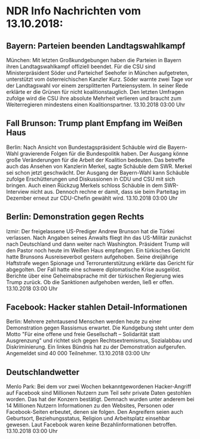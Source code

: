 # NDR Info Nachrichten vom 13.10.2018:


## Bayern: Parteien beenden Landtagswahlkampf
München: Mit letzten Großkundgebungen haben die Parteien in Bayern ihren Landtagswahlkampf offiziell beendet. Für die CSU sind Ministerpräsident Söder und Parteichef Seehofer in München aufgetreten, unterstützt vom österreichischen Kanzler Kurz. Söder warnte zwei Tage vor der Landtagswahl vor einem zersplitterten Parteiensystem. In seiner Rede erklärte er die Grünen für nicht koalitionstauglich. Den letzten Umfragen zufolge wird die CSU ihre absolute Mehrheit verlieren und braucht zum Weiterregieren mindestens einen Koalitionspartner. 13.10.2018 03:00 Uhr 

## Fall Brunson: Trump plant Empfang im Weißen Haus
Berlin: Nach Ansicht von Bundestagspräsident Schäuble wird die Bayern-Wahl gravierende Folgen für die Bundespolitik haben. Der Ausgang könne große Veränderungen für die Arbeit der Koalition bedeuten. Das betreffe auch das Ansehen von Kanzlerin Merkel, sagte Schäuble dem SWR. Merkel sei schon jetzt geschwächt. Der Ausgang der Bayern-Wahl kann Schäuble zufolge Erschütterungen und Diskussionen in CDU und CSU mit sich bringen. Auch einen Rückzug Merkels schloss Schäuble in dem SWR-Interview nicht aus. Dennoch rechne er damit, dass sie beim Parteitag im Dezember erneut zur CDU-Chefin gewählt wird. 13.10.2018 03:00 Uhr 

## Berlin: Demonstration gegen Rechts
Izmir: Der freigelassene US-Prediger Andrew Brunson hat die Türkei verlassen. Nach Angaben seines Anwalts fliegt ihn das US-Militär zunächst nach Deutschland und dann weiter nach Washington. Präsident Trump will den Pastor noch heute im Weißen Haus empfangen. Ein türkisches Gericht hatte Brunsons Ausreiseverbot gestern aufgehoben. Seine dreijährige Haftstrafe wegen Spionage und Terrorunterstützung erklärte das Gericht für abgegolten. Der Fall hatte eine schwere diplomatische Krise ausgelöst. Berichte über eine Geheimabsprache mit der türkischen Regierung wies Trump zurück. Ob die Sanktionen aufgehoben werden, ließ er offen. 13.10.2018 03:00 Uhr 

## Facebook: Hacker stahlen Detail-Informationen
Berlin: Mehrere zehntausend Menschen werden heute zu einer Demonstration gegen Rassismus erwartet. Die Kundgebung steht unter dem Motto "Für eine offene und freie Gesellschaft – Solidarität statt Ausgrenzung" und richtet sich gegen Rechtsextremismus, Sozialabbau und Diskriminierung. Ein linkes Bündnis hat zu der Demonstration aufgerufen. Angemeldet sind 40 000 Teilnehmer. 13.10.2018 03:00 Uhr 

## Deutschlandwetter
Menlo Park: Bei dem vor zwei Wochen bekanntgewordenen Hacker-Angriff auf Facebook sind Millionen Nutzern zum Teil sehr private Daten gestohlen worden. Das hat der Konzern bestätigt. Demnach wurden unter anderem bei 14 Millionen Nutzern Informationen zu den Websites, Personen oder Facebook-Seiten erbeutet, denen sie folgen. Den Angreifern seien auch Geburtsort, Beziehungsstatus, Religion und Arbeitsplatz einsehbar gewesen. Laut Facebook waren keine  Bezahlinformationen betroffen. 13.10.2018 03:00 Uhr 
